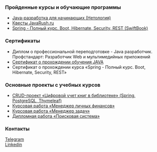 ### Пройденные курсы и обучающие программы

- [Java-разработка для начинающих (Нетология)](https://cat.2035.university/rall/course/11144/?orgs=1369)
- [Квесты JavaRush.ru](https://javarush.ru/quests)
- [Spring - Полный курс. Boot, Hibernate, Security, REST (SwiftBook)](https://swiftbook.org/courses/438)

### Сертификаты

- Диплом о профессиональной переподготовке - Java разработчик. Профстандарт: Разработчик Web и мультимедийных приложений
- [Сертификат о прохождении обучения JAVA](https://github.com/DmitryIE/DmitryIE/blob/main/Сertificate%20JAVA.pdf)
- Сертификат о прохождении курса «Spring - Полный курс. Boot, Hibernate, Security, REST»

### Основные проекты с учебных курсов
- [CRUD-проект «Цифровой учет книг в библиотеке» (Spring, PostgreSQL, Thymeleaf)](https://github.com/DmitryIE/Digital_library_Spring_CRUD)
- [Курсовая работа «Менеджер личных финансов»](https://github.com/DmitryIE/Personal_Finance_Manager)
- [Курсовая работа «Менеджер задач»](https://github.com/DmitryIE/Task_Manager)
- [Дипломная работа «Поисковая система»](https://github.com/DmitryIE/search-final-diplom)

### Контакты
[Telegram](https://t.me/dmitryIvE) <br>
[Linkedin](https://linkedin.com/in/дмитрий-егерев-942342259)
